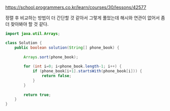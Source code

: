 https://school.programmers.co.kr/learn/courses/30/lessons/42577

정렬 후 비교하는 방법이 더 간단할 것 같아서 그렇게 풀었는데 해시와 연관이 없어서 좀 더 찾아봐야 할 것 같다.

```java
import java.util.Arrays;

class Solution {
    public boolean solution(String[] phone_book) {
        
        Arrays.sort(phone_book);
        
        for (int i=0; i<phone_book.length-1; i++) {
            if (phone_book[i+1].startsWith(phone_book[i])) {
                return false;
            }
        }
        
        return true;
    }
}
```